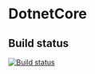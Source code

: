 # DotnetCore

## Build status

[![Build status](https://public-plus.vsoalm.tfsallin.net/_apis/public/build/definitions/aa42a9fb-562c-45a0-a781-937dcf33bfe9/3/badge "Build status")](https://public-plus.vsoalm.tfsallin.net/MyFirstProject/_build/index?definitionId=3&_a=completed)
